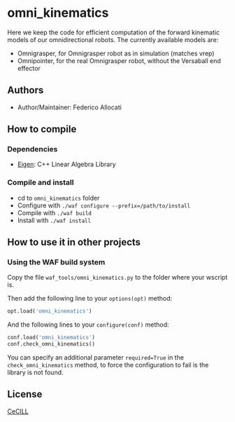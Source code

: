 # omni_kinematics

Here we keep the code for efficient computation of the forward kinematic models of our omnidirectional robots. The currently available models are:

- Omnigrasper, for Omnigrasper robot as in simulation (matches vrep)
- Omnipointer, for the real Omnigrasper robot, without the Versaball end effector

## Authors

- Author/Maintainer: Federico Allocati

## How to compile

### Dependencies

- [Eigen]: C++ Linear Algebra Library

### Compile and install

- cd to `omni_kinematics` folder
- Configure with `./waf configure --prefix=/path/to/install`
- Compile with `./waf build`
- Install with `./waf install`

## How to use it in other projects

### Using the WAF build system

Copy the file `waf_tools/omni_kinematics.py` to the folder where your wscript is.

Then add the following line to your `options(opt)` method:

```python
opt.load('omni_kinematics')
```

And the following lines to your `configure(conf)` method:

```python
conf.load('omni_kinematics')
conf.check_omni_kinematics()
```

You can specify an additional parameter `required=True` in the `check_omni_kinematics` method, to force the configuration to fail is the library is not found.

## License

[CeCILL]

[Eigen]: http://eigen.tuxfamily.org/
[CeCILL]: http://www.cecill.info/index.en.html